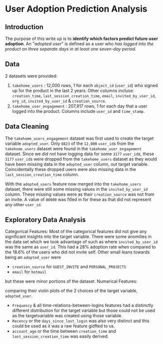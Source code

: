 # User Adoption Prediction Analysis

## Introduction

The purpose of this write up is to **identify which factors predict future user adoption**. An "*adopted user*" is defined as a user who *has logged into the product on three separate days in at least one seven-day period*.

## Data
2 datasets were provided:
1. `takehome_users` : 12,000 rows, 1 for each `object_id` (`user_id`) who signed up for the product in the last 2 years. Other columns incluse: `creation_time`, `last_session_creation_time`, `email`, `invited_by_user_id`, `org_id`, `invited_by_user_id` & `creation_source`.
2. `takehome_user_engagement` : 207,917 rows, 1 for each day that a user logged into the product. Columns include `user_id` and `time_stamp`.



## Data Cleaning

The `takehome_users_engagement` dataset was first used to create the target variable `adopted_user`. Only `8823` of the `12,000` `user_id`s from the `takehome_users` dataset were found in the `takehome_user_engagement` dataset. Since we did not have logging data for some `3177` `user_id`s, these `3177` `user_id`s were dropped from the `takehome_users` dataset as they would have been  missing data in the `adopted_user` column, out target variable. Coincidentally these dropped users were also missing data in the `last_session_creation_time` column.

With the `adopted_users` feature now merged into the `takehome_users` dataset, there were still some missing values in the `invited_by_user_id` column. These missing values were as their `creation_source` was not from an invite. A value of `00000` was filled in for these as that did not represent any other `user_id`.

## Exploratory Data Analysis

Categorical Features:
Most of the categorical features did not give any significant insights into the target variable. There were some anomilies in the data set which we took advantage of such as where `invited_by_user_id` was the same as `user_id`. This had a 28% adoption rate when compared to the 18.6% of the users who did not invite self.
Other small leans towards being an `adopted_user` were 
- `creation_source` for  `GUEST_INVITE` and `PERSONAL_PROJECTS` 
- `email` for `hotmail`

but these were minor portions of the dataset. 
Numerical Features:

comparing their violin plots of the 2 choices of the target variable, `adopted_user`.
- `Frequency` & all time-relations-between-logins features had a distinctly different distribution for the target variable but those could not be used as the targetvariable was created using those variable.
- `Recency` or the `days_since_last_login` was also very distinct and this could be used as it was a raw feature gidfted to us.
- `account_age` or the time between `creation_time` and `last_session_creation_time` was easily derived.


